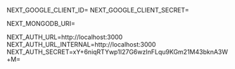 NEXT_GOOGLE_CLIENT_ID=
NEXT_GOOGLE_CLIENT_SECRET=

NEXT_MONGODB_URI=

NEXT_AUTH_URL=http://localhost:3000
NEXT_AUTH_URL_INTERNAL=http://localhost:3000
NEXT_AUTH_SECRET=xY+6niqRTYwp1I27G6wzInFLqu9KGm21M43bknA3W+M=
